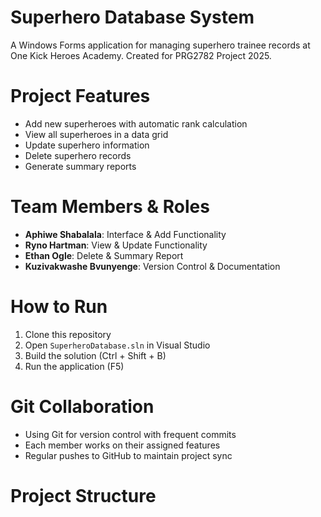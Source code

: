 # Superhero Database System

A Windows Forms application for managing superhero trainee records at One Kick Heroes Academy. Created for PRG2782 Project 2025.

# Project Features
- Add new superheroes with automatic rank calculation
- View all superheroes in a data grid  
- Update superhero information
- Delete superhero records
- Generate summary reports

# Team Members & Roles
- **Aphiwe Shabalala**: Interface & Add Functionality
- **Ryno Hartman**: View & Update Functionality
- **Ethan Ogle**: Delete & Summary Report
- **Kuzivakwashe Bvunyenge**: Version Control & Documentation

# How to Run
1. Clone this repository
2. Open `SuperheroDatabase.sln` in Visual Studio
3. Build the solution (Ctrl + Shift + B)
4. Run the application (F5)

# Git Collaboration
- Using Git for version control with frequent commits
- Each member works on their assigned features
- Regular pushes to GitHub to maintain project sync

# Project Structure